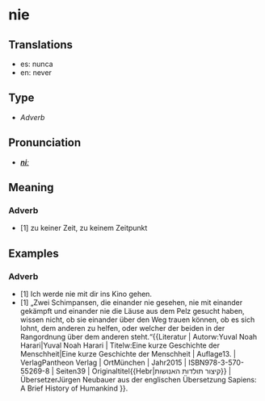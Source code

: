 # nie
## Translations
- es: nunca
- en: never
## Type
- _Adverb_
## Pronunciation
- **_[niː](https://commons.wikimedia.org/wiki/File:De-nie.ogg)_**
## Meaning
### Adverb
- [1] zu keiner Zeit, zu keinem Zeitpunkt
## Examples
### Adverb
- [1] Ich werde nie mit dir ins Kino gehen.
- [1] „Zwei Schimpansen, die einander nie gesehen, nie mit einander gekämpft und einander nie die Läuse aus dem Pelz gesucht haben, wissen nicht, ob sie einander über den Weg trauen können, ob es sich lohnt, dem anderen zu helfen, oder welcher der beiden in der Rangordnung über dem anderen steht.“<ref>{{Literatur | Autorw:Yuval Noah Harari|Yuval Noah Harari | Titelw:Eine kurze Geschichte der Menschheit|Eine kurze Geschichte der Menschheit | Auflage13. | VerlagPantheon Verlag | OrtMünchen | Jahr2015 | ISBN978-3-570-55269-8 | Seiten39 | Originaltitel{{Hebr|קיצור תולדות האנושות}} | ÜbersetzerJürgen Neubauer aus der englischen Übersetzung Sapiens: A Brief History of Humankind }}.</ref>
